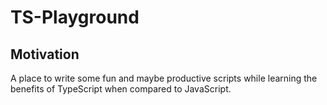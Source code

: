 # TS-Playground

## Motivation

A place to write some fun and maybe productive scripts while learning the benefits of
TypeScript when compared to JavaScript.
